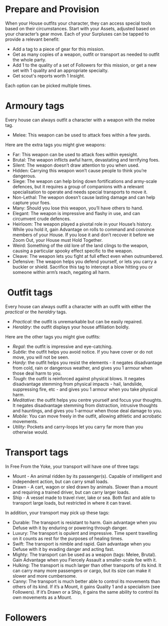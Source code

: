 # Prepare and Provision
When your House outfits your character, they can access special tools based on their circumstances. 
Start with your Assets, adjusted based on your character’s gear move.
Each of your Surpluses can be tapped to provide a relevant benefit:

* Add a tag to a piece of gear for this mission. 
* Get as many copies of a weapon, outfit or transport as needed to outfit the whole party. 
* Add 1 to the quality of a set of Followers for this mission, or get a new set with 1 quality and an appropriate specialty. 
* Get scout's reports worth 1 Insight. 

Each option can be picked multiple times.

# Armoury tags

Every house can always outfit a character with a weapon with the melee tag.

* Melee: This weapon can be used to attack foes within a few yards.

Here are the extra tags you might give weapons:

* Far: This weapon can be used to attack foes within eyesight.
* Brutal: The weapon inflicts awful harm, devastating and terrifying foes.
* Silent: The weapon doesn’t draw attention to you when used.
* Hidden: Carrying this weapon won’t cause people to think you’re dangerous.
* Siege: The weapon can help bring down fortifications and army-scale defences, but it requires a group of companions with a relevant specialisation to operate and needs special transports to move it.
* Non-Lethal: The weapon doesn’t cause lasting damage and can help capture your foes.
* Many: Should you lose this weapon, you’ll have others to hand.
* Elegant: The weapon is impressive and flashy in use, and can circumvent crude defences.
* Heirloom: The weapon played a pivotal role in your House’s history. While you hold it, gain Advantage on rolls to command and convince members of your House. If you lose it and don’t recover it before we Zoom Out, your House must Hold Together.
* Weird: Something of the old lore of the land clings to the weapon, causing a particular spooky effect specific to the weapon.
* Cleave: The weapon lets you fight at full effect even when outnumbered.
* Defensive: The weapon helps you defend yourself, or lets you carry a buckler or shield. Sacrifice this tag to intercept a blow hitting you or someone within arm’s reach, negating all harm.

#  Outfit tags

Every house can always outfit a character with an outfit with either the *practical* or the *heraldry* tags.

* *Practical*: the outfit is unremarkable but can be easily repaired.
* *Heraldry*: the outfit displays your house affiliation boldly.

Here are the other tags you might give outfits:

* *Regal*: the outfit is impressive and eye-catching.
* *Subtle*: the outfit helps you avoid notice. If you have cover or do not move, you will not be seen.
* *Hardy*: the outfit helps you resist the elements - it negates disadvantage from cold, rain or dangerous weather, and gives you 1 armour when those deal harm to you.
* *Tough*: the outfit is reinforced against physical blows. It negates disadvantage stemming from physical impacts - hail, landslide, suppressing fire, etc - and gives you 1 armour when you take physical harm.
* *Meditative*: the outfit helps you centre yourself and focus your thoughts. It negates disadvantage stemming from distraction, intrusive thoughts and hauntings, and gives you 1-armour when those deal damage to you.
* *Mobile*: You can move freely in the outfit, allowing athletic and acrobatic movements.
* *Utility*: Pockets and carry-loops let you carry far more than you otherwise would.

# Transport tags
In Free From the Yoke, your transport will have one of three tags:

* Mount - An animal ridden by its passenger(s). Capable of intelligent and independent action, but can carry small loads.
* Drawn - A cart, wagon or sled drawn by animals. Slower than a mount and requiring a trained driver, but can carry larger loads.
* Ship - A vessel made to travel river, lake or sea. Both fast and able to transport large loads, but restricted in where it can travel.

In addition, your transport may pick up these tags:
* Durable: The transport is resistant to harm. Gain advantage when you Defuse with it by enduring or powering through danger.
* Luxury: The transport is opulent and impressive. Time spent travelling on it counts as rest for the purposes of healing times.
* Swift: The transport is nimble and rapid. Gain advantage when you Defuse with it by evading danger and acting fast.
* Mighty: The transport can be used as a weapon (tags: Melee, Brutal). Gain Advantage when you Fiercely Assault a smaller-scale foe with it. 
* Hulking: The transport is much larger than other transports of its kind. It can carry many more passengers or cargo, but its size can make it slower and more cumbersome.
* Canny: The transport is much better able to control its movements than others of its kind. If it’s a Mount, it gains Quality 1 and a specialism (see Followers). If it’s Drawn or a Ship, it gains the same ability to control its own movements as a Mount.


# Followers
